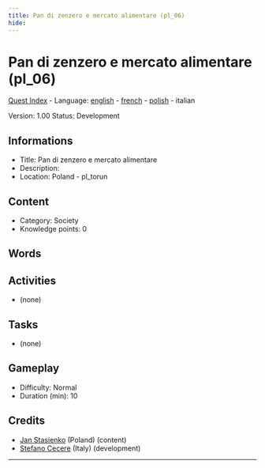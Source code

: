 ```yaml
---
title: Pan di zenzero e mercato alimentare (pl_06)
hide:
---
```


# Pan di zenzero e mercato alimentare (pl_06)
[Quest Index](./index.it.md) - Language: [english](./pl_06.md) - [french](./pl_06.fr.md) - [polish](./pl_06.pl.md) - italian

Version: 1.00
Status: Development

## Informations

- Title: Pan di zenzero e mercato alimentare
- Description: 
- Location: Poland - pl_torun
## Content
- Category: Society
- Knowledge points: 0
## Words
## Activities
- (none)

## Tasks
- (none)
## Gameplay
- Difficulty: Normal
- Duration (min): 10
## Credits
- [Jan Stasienko](mailto:jan.stasienko@dsw.edu.pl) (Poland) (content)
- [Stefano Cecere](https://stefanocecere.com) (Italy) (development)

---


